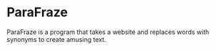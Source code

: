 # ParaFraze
ParaFraze is a program that takes a website and replaces words with synonyms to create amusing text.
